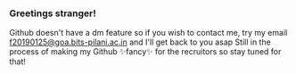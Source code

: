 ### Greetings stranger! 
Github doesn't have a dm feature so if you wish to contact me, try my email f20190125@goa.bits-pilani.ac.in and I'll get back to you asap
Still in the process of making my Github ✨fancy✨ for the recruitors so stay tuned for that!


<!--
**Qarthak/Qarthak** is a ✨ _special_ ✨ repository because its `README.md` (this file) appears on your GitHub profile.

Here are some ideas to get you started:

- 🔭 I’m currently working on ...
- 🌱 I’m currently learning ...
- 👯 I’m looking to collaborate on ...
- 🤔 I’m looking for help with ...
- 💬 Ask me about ...
- 📫 How to reach me: ...
- 😄 Pronouns: ...
- ⚡ Fun fact: ...
-->
